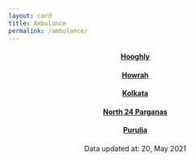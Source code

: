 ```yaml
---
layout: card
title: Ambulance
permalink: /ambulance/
---
```

<div align="center">
<a href="{{ "/ambulance/Hooghly" | relative_url}}" ><div class="card"><h4><b>Hooghly</b></h4></div></a>
<a href="{{ "/ambulance/Howrah" | relative_url}}" ><div class="card"><h4><b>Howrah</b></h4></div></a>
<a href="{{ "/ambulance/Kolkata" | relative_url}}" ><div class="card"><h4><b>Kolkata</b></h4></div></a>
<a href="{{ "/ambulance/North-24-Parganas" | relative_url}}" ><div class="card"><h4><b>North 24 Parganas</b></h4></div></a>
<a href="{{ "/ambulance/Purulia" | relative_url}}" ><div class="card"><h4><b>Purulia</b></h4></div></a>
<div style="margin-top: 20px; text-align: left; border: none;">

</div>
<div class="text_foot"> Data updated at: 20, May 2021 </div></div>